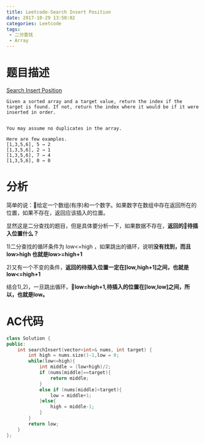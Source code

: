 ```yaml
---
title: Leetcode-Search Insert Position
date: 2017-10-29 13:50:02
categories: Leetcode
tags: 
 - 二分查找
 - Array
---
```


# 题目描述
[Search Insert Position](https://leetcode.com/problems/search-insert-position/description/)
```
Given a sorted array and a target value, return the index if the target is found. If not, return the index where it would be if it were inserted in order.


You may assume no duplicates in the array.

Here are few examples.
[1,3,5,6], 5 → 2
[1,3,5,6], 2 → 1
[1,3,5,6], 7 → 4
[1,3,5,6], 0 → 0
```
<!--more-->
# 分析
简单的说：给定一个数组(有序)和一个数字。如果数字在数组中存在返回所在的位置，如果不存在，返回应该插入的位置。

显然这是二分查找的题目，但是具体要分析一下，如果数据不存在，**返回的待插入位置什么？**

1)二分查找的循环条件为 low<=high ，如果跳出的循环，说明**没有找到，而且low>high 也就是low>=high+1**

2)又有一个不变的条件，**返回的待插入位置一定在[low,high+1]之间，也就是low<=high+1**

结合1),2)，一旦跳出循环，**low=high+1,待插入的位置在[low,low]之间，所以，也就是low。**

# AC代码
```C++
class Solution {
public:
    int searchInsert(vector<int>& nums, int target) {
        int high = nums.size()-1,low = 0;
        while(low<=high){
            int middle = (low+high)/2;
            if (nums[middle]==target){
                return middle;
            }
            else if (nums[middle]<target){
                low = middle+1;
            }else{
                high = middle-1;
            }
        }
        return low;
    }
};
```

